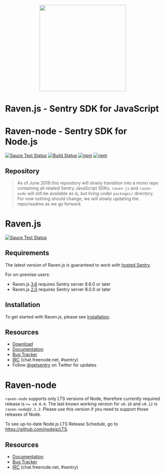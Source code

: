<p align="center">
    <a href="https://sentry.io" target="_blank" align="center">
        <img src="https://sentry-brand.storage.googleapis.com/sentry-logo-black.png" width="280">
    </a>
<br/>
    <h1>Raven.js - Sentry SDK for JavaScript</h1>
    <h1>Raven-node - Sentry SDK for Node.js</h1>
</p>

[![Sauce Test Status](https://saucelabs.com/buildstatus/sentryio)](https://saucelabs.com/u/sentryio)
[![Build Status](https://travis-ci.org/getsentry/raven-js.svg?branch=master)](https://travis-ci.org/getsentry/raven-js)
[![npm](https://img.shields.io/npm/v/raven-js.svg)](https://www.npmjs.com/package/raven-js)
[![npm](https://img.shields.io/npm/dm/raven-js.svg)](https://www.npmjs.com/package/raven-js)

## Repository

> As of June 2018 this repository will slowly transition into a mono repo
> containing all related Sentry JavaScript SDKs. `raven-js` and `raven-node` will still be
> available as is, but living under `packages/` directory. For now nothing
> should change, we will slowly updating the repo/readme as we go forward.

# Raven.js

[![Sauce Test Status](https://saucelabs.com/browser-matrix/sentryio.svg)](https://saucelabs.com/u/sentryio)

## Requirements

The latest version of Raven.js is guaranteed to work with
[hosted Sentry](https://sentry.io).

For on-premise users:

* Raven.js [3.6](https://github.com/getsentry/raven-js/releases/tag/3.6.0)
  requires Sentry server 8.6.0 or later
* Raven.js [2.0](https://github.com/getsentry/raven-js/releases/tag/2.0.0)
  requires Sentry server 8.0.0 or later

## Installation

To get started with Raven.js, please see
[Installation](https://docs.sentry.io/clients/javascript/install/).

## Resources

* [Download](http://ravenjs.com)
* [Documentation](https://docs.sentry.io/hosted/clients/javascript/)
* [Bug Tracker](https://github.com/getsentry/raven-js/issues)
* [IRC](irc://chat.freenode.net/sentry) (chat.freenode.net, #sentry)
* Follow [@getsentry](https://twitter.com/getsentry) on Twitter for updates

# Raven-node

`raven-node` supports only LTS versions of Node, therefore currently required release is `>= v4.0.0`.
The last known working version for `v0.10` and `v0.12` is `raven-node@2.1.2`.
Please use this version if you need to support those releases of Node.

To see up-to-date Node.js LTS Release Schedule, go to https://github.com/nodejs/LTS.

## Resources

* [Documentation](https://docs.getsentry.com/hosted/clients/node/)
* [Bug Tracker](https://github.com/getsentry/raven-js/issues)
* [IRC](irc://chat.freenode.net/sentry) (chat.freenode.net, #sentry)
